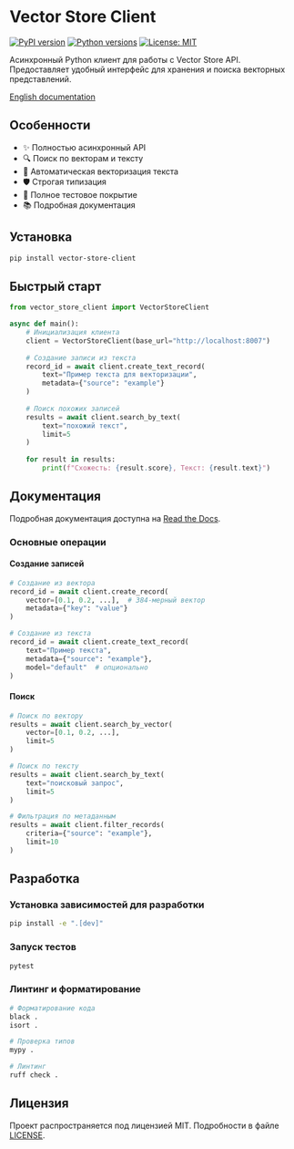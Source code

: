 # Vector Store Client

[![PyPI version](https://badge.fury.io/py/vector-store-client.svg)](https://badge.fury.io/py/vector-store-client)
[![Python versions](https://img.shields.io/pypi/pyversions/vector-store-client.svg)](https://pypi.org/project/vector-store-client/)
[![License: MIT](https://img.shields.io/badge/License-MIT-yellow.svg)](https://opensource.org/licenses/MIT)

Асинхронный Python клиент для работы с Vector Store API. Предоставляет удобный интерфейс для хранения и поиска векторных представлений.

[English documentation](README.md)

## Особенности

- ✨ Полностью асинхронный API
- 🔍 Поиск по векторам и тексту
- 📝 Автоматическая векторизация текста
- 🛡️ Строгая типизация
- 🧪 Полное тестовое покрытие
- 📚 Подробная документация

## Установка

```bash
pip install vector-store-client
```

## Быстрый старт

```python
from vector_store_client import VectorStoreClient

async def main():
    # Инициализация клиента
    client = VectorStoreClient(base_url="http://localhost:8007")
    
    # Создание записи из текста
    record_id = await client.create_text_record(
        text="Пример текста для векторизации",
        metadata={"source": "example"}
    )
    
    # Поиск похожих записей
    results = await client.search_by_text(
        text="похожий текст",
        limit=5
    )
    
    for result in results:
        print(f"Схожесть: {result.score}, Текст: {result.text}")

```

## Документация

Подробная документация доступна на [Read the Docs](https://vector-store-client.readthedocs.io/).

### Основные операции

#### Создание записей

```python
# Создание из вектора
record_id = await client.create_record(
    vector=[0.1, 0.2, ...],  # 384-мерный вектор
    metadata={"key": "value"}
)

# Создание из текста
record_id = await client.create_text_record(
    text="Пример текста",
    metadata={"source": "example"},
    model="default"  # опционально
)
```

#### Поиск

```python
# Поиск по вектору
results = await client.search_by_vector(
    vector=[0.1, 0.2, ...],
    limit=5
)

# Поиск по тексту
results = await client.search_by_text(
    text="поисковый запрос",
    limit=5
)

# Фильтрация по метаданным
results = await client.filter_records(
    criteria={"source": "example"},
    limit=10
)
```

## Разработка

### Установка зависимостей для разработки

```bash
pip install -e ".[dev]"
```

### Запуск тестов

```bash
pytest
```

### Линтинг и форматирование

```bash
# Форматирование кода
black .
isort .

# Проверка типов
mypy .

# Линтинг
ruff check .
```

## Лицензия

Проект распространяется под лицензией MIT. Подробности в файле [LICENSE](LICENSE). 